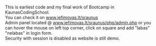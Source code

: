 This is earliest code and my final work of Bootcamp in KaunasCodingSchool.    
You can check it on www.jefimovas.lt/sraunus    
Admin panel located @ www.jefimovas.lt/sraunus/php/admin.php or you can hover the mouse on left top corner, click on square and add "labas" "nelabas" in login form.    
Security with session is disabled as website is still demo.
